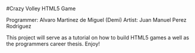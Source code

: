 #Crazy Volley
HTML5 Game

Programmer: Alvaro Martinez de Miguel (Demi) Artist: Juan Manuel Perez Rodriguez

This project will serve as a tutorial on how to build HTML5 games a well as the programmers career thesis. Enjoy!